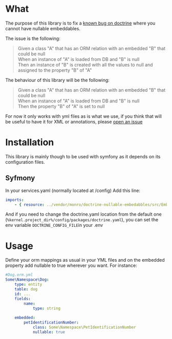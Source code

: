 # What

The purpose of this library is to fix a [known bug on doctrine](https://github.com/doctrine/orm/issues/4568) where you cannot have nullable embeddables.

The issue is the following:

>  Given a class "A" that has an ORM relation with an embedded "B" that could be null  
  When an instance of "A" is loaded from DB and "B" is null   
  Then an instance of "B" is created with all the values to null and assigned to the property "B" of "A"
  
The behaviour of this library will be the following:    

>Given a class "A" that has an ORM relation with an embedded "B" that could be null  
  When an instance of "A" is loaded from DB and "B" is null   
  Then the property "B" of "A" is set to null


For now it only works with yml files as is what we use, if you think that will be useful to have it for XML or annotations, please [open an issue](https://github.com/monro93/doctrine-nullable-embeddables/issues/new)
  
 # Installation
 This library is mainly though to be used with symfony as it depends on its configuration files.
 ## Syfmony
In your services.yaml (normally located at /config) Add this line:
```yaml
imports:
    - { resource: ../vendor/monro/doctrine-nullable-embedabbles/src/EmbeNulls/config/services.yaml }
```
And if you need to change the doctrine.yaml location from the default one (`%kernel.project_dir%/config/packages/doctrine.yaml`), you can set the env variable `DOCTRINE_CONFIG_FILE`in your .env

# Usage
Define your orm mappings as usual in your YML files and on the embedded property add nullable to true wherever you want.
For instance:
```yaml
#Dog.orm.yml
Some\Namespace\Dog:
    type: entity
    table: dog
    id: ...
    fields: 
        name:
            type: string
    
    embedded:
        petIdentificationNumber:
            class: Some\Namespace\PetIdentificationNumber
            nullable: true

```